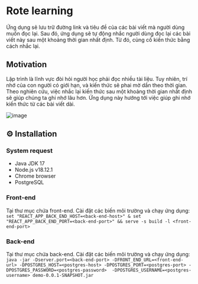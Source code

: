 # Rote learning

Ứng dụng sẽ lưu trữ đường link và tiêu đề của các bài viết mà người dùng muốn đọc lại. Sau đó, ứng dụng sẽ tự động nhắc người dùng đọc lại các bài viết này sau một khoảng thời gian nhất định.  Từ đó, củng cố kiến thức bằng cách nhắc lại.

## Motivation

Lập trình là lĩnh vực đòi hỏi người học phải đọc nhiều tài liệu. Tuy nhiên, trí nhớ của con người có giới hạn, và kiến thức sẽ phai mờ dần theo thời gian. Theo nghiên cứu, việc nhắc lại kiến thức sau một khoảng thời gian nhất định sẽ giúp chúng ta ghi nhớ lâu hơn. Ứng dụng này hướng tới việc giúp ghi nhớ kiến thức từ các bài viết dài.

![image](https://github.com/thodd2209048/rote-learning-backend/assets/114908027/6956f112-cd43-46a4-bc3d-75db6fe431ac)

## ⚙️ Installation
### System request
* Java JDK 17
* Node.js v18.12.1
* Chrome browser
* PostgreSQL

### Front-end
Tại thư mục chứa front-end. Cài đặt các biến môi trường và chạy ứng dụng: 
```set "REACT_APP_BACK_END_HOST=<back-end-host>" & set "REACT_APP_BACK_END_PORT=<back-end-port>" && serve -s build -l <front-end-port>```

### Back-end
Tại thư mục chứa back-end. Cài đặt các biến môi trường và chạy ứng dụng: 
```java -jar -Dserver.port=<back-end-port> -DFRONT_END_URL=<front-end-url> -DPOSTGRES_HOST=<postgres-host> -DPOSTGRES_PORT=<postgres-port> -DPOSTGRES_PASSWORD=<postgres-password>  -DPOSTGRES_USERNAME=<postgres-username> demo-0.0.1-SNAPSHOT.jar```







